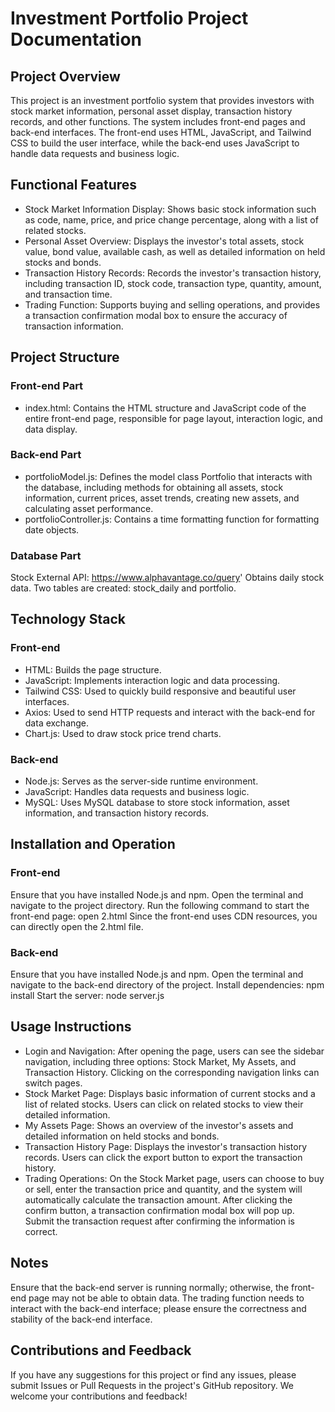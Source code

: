 # Investment Portfolio Project Documentation
## Project Overview
This project is an investment portfolio system that provides investors with stock market information, personal asset display, transaction history records, and other functions. The system includes front-end pages and back-end interfaces. The front-end uses HTML, JavaScript, and Tailwind CSS to build the user interface, while the back-end uses JavaScript to handle data requests and business logic.
## Functional Features
+ Stock Market Information Display: Shows basic stock information such as code, name, price, and price change percentage, along with a list of related stocks.
+ Personal Asset Overview: Displays the investor's total assets, stock value, bond value, available cash, as well as detailed information on held stocks and bonds.
+ Transaction History Records: Records the investor's transaction history, including transaction ID, stock code, transaction type, quantity, amount, and transaction time.
+ Trading Function: Supports buying and selling operations, and provides a transaction confirmation modal box to ensure the accuracy of transaction information.
## Project Structure
### Front-end Part
+ index.html: Contains the HTML structure and JavaScript code of the entire front-end page, responsible for page layout, interaction logic, and data display.
### Back-end Part
+ portfolioModel.js: Defines the model class Portfolio that interacts with the database, including methods for obtaining all assets, stock information, current prices, asset trends, creating new assets, and calculating asset performance.
+ portfolioController.js: Contains a time formatting function for formatting date objects.
### Database Part
Stock External API: https://www.alphavantage.co/query'
Obtains daily stock data. Two tables are created: stock_daily and portfolio.

## Technology Stack
### Front-end
+ HTML: Builds the page structure.
+ JavaScript: Implements interaction logic and data processing.
+ Tailwind CSS: Used to quickly build responsive and beautiful user interfaces.
+ Axios: Used to send HTTP requests and interact with the back-end for data exchange.
+ Chart.js: Used to draw stock price trend charts.
### Back-end
+ Node.js: Serves as the server-side runtime environment.
+ JavaScript: Handles data requests and business logic.
+ MySQL: Uses MySQL database to store stock information, asset information, and transaction history records.
## Installation and Operation
### Front-end
Ensure that you have installed Node.js and npm. Open the terminal and navigate to the project directory. Run the following command to start the front-end page:
open 2.html
Since the front-end uses CDN resources, you can directly open the 2.html file.

### Back-end
Ensure that you have installed Node.js and npm. Open the terminal and navigate to the back-end directory of the project. Install dependencies:
npm install
Start the server:
node server.js

## Usage Instructions
+ Login and Navigation: After opening the page, users can see the sidebar navigation, including three options: Stock Market, My Assets, and Transaction History. Clicking on the corresponding navigation links can switch pages.
+ Stock Market Page: Displays basic information of current stocks and a list of related stocks. Users can click on related stocks to view their detailed information.
+ My Assets Page: Shows an overview of the investor's assets and detailed information on held stocks and bonds.
+ Transaction History Page: Displays the investor's transaction history records. Users can click the export button to export the transaction history.
+ Trading Operations: On the Stock Market page, users can choose to buy or sell, enter the transaction price and quantity, and the system will automatically calculate the transaction amount. After clicking the confirm button, a transaction confirmation modal box will pop up. Submit the transaction request after confirming the information is correct.
## Notes
Ensure that the back-end server is running normally; otherwise, the front-end page may not be able to obtain data.
The trading function needs to interact with the back-end interface; please ensure the correctness and stability of the back-end interface.
## Contributions and Feedback
If you have any suggestions for this project or find any issues, please submit Issues or Pull Requests in the project's GitHub repository. We welcome your contributions and feedback!
